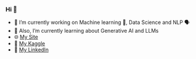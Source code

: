### Hi 👋

- 🔭 I’m currently working on Machine learning 🤖, Data Science and NLP 🗣️ 
- 🌱 Also, I’m currently learning about Generative AI and LLMs
- 🌐 [My Site](https://avniy2k.my.canva.site/)
- 🧩 [My Kaggle](https://www.kaggle.com/avnisingh)
- 🔗 [My LinkedIn](https://www.linkedin.com/in/avni-s/)
